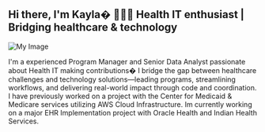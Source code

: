 ## Hi there, I'm Kayla� 👩🏿‍💻 Health IT enthusiast | Bridging healthcare & technology

![My Image](https://raw.githubusercontent.com/kreid191814/README.md/main/working.jpg)

I'm a experienced Program Manager and Senior Data Analyst passionate about Health IT making contributions� I bridge the gap between healthcare challenges and technology solutions—leading programs, streamlining workflows, and delivering real-world impact through code and coordination. I have previously worked on a project with the Center for Medicaid & Medicare services utilizing AWS Cloud Infrastructure. Im currently working on a major EHR Implementation project with Oracle Health and Indian Health Services.


<!--



-->
